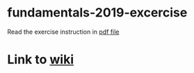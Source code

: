 # fundamentals-2019-excercise

Read the exercise instruction in [pdf file](https://github.com/mozgolom112/Sber-Android-Education/blob/Dev_Fund_ex_1_base/Fundamentals_android_2019_excercise/pdf/Android%20Academy%20Fundamentals%20%231%20-%20Hello%20World.pdf)

# Link to [wiki](https://github.com/android-academy-minsk/fundamentals-2019-excercise/wiki)
